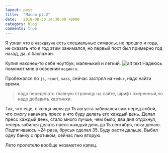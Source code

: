 ```yaml
---
layout: post
title:  "Мысли pt.2"
date:   2018-08-30 14:38:00 +0000
category: blog
comments: true
---
```


Я узнал что в `маркдауне` есть специальные символы, не прошло и года, не сказать что я год этим занимался, но первый пост был примерно год назад, да, я баклажан.

Купил наконец-то себе ноутбук, маленький и легкий. ![alt text](https://img2.goodfon.ru/original/1920x1153/1/a3/stol-noutbuk-ruchka-bloknot-rastenie-ruka-chashka-kofe-pena.jpg)
Надеюсь поможет мне в освоении `кодинга`.

Пробежался по `js`, `react`, `sass`, сейчас застрял на `redux`, надо найти время.

>надо переделать главную страницу на сайте, шрифт охеренный,но надо добавить картинки.

Так, что еще, с конца июля до 15 августа забивался сам перед собой, что смогу накачать пресс и что буду делать его каждый день. Делал пресс каждый день, стало много лучше, чем было, два дня отдохнул, теперь забился делать пресс каждый день до 15 сентября, пока делаю.
Подтягиваюсь ~24 раза, брусья сделал 35. Буду расти дальше. Выбил одну банку с протиком, сейчас пью вторую.

Лето пролетело вообще незаметно капец.